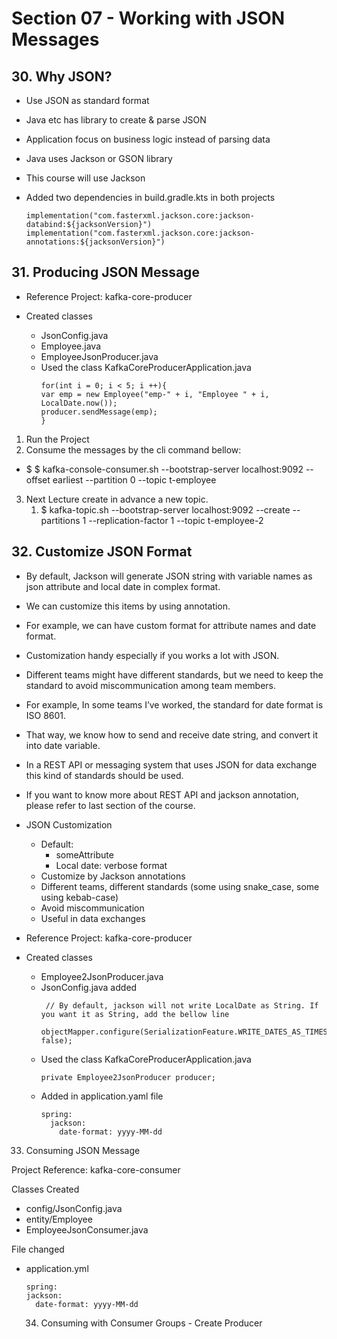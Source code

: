 # Section 07 - Working with JSON Messages

## 30. Why JSON?

- Use JSON as standard format
- Java etc has library to create & parse JSON
- Application focus on business logic instead of parsing data
- Java uses Jackson or GSON library
- This course will use Jackson

- Added two dependencies in build.gradle.kts in both projects
  
  ```
  implementation("com.fasterxml.jackson.core:jackson-databind:${jacksonVersion}") 
  implementation("com.fasterxml.jackson.core:jackson-annotations:${jacksonVersion}")
  ```

## 31. Producing JSON Message

- Reference Project: kafka-core-producer

- Created classes 
  - JsonConfig.java
  - Employee.java
  - EmployeeJsonProducer.java
  - Used the class KafkaCoreProducerApplication.java
    ```
    for(int i = 0; i < 5; i ++){
	var emp = new Employee("emp-" + i, "Employee " + i, LocalDate.now());
	producer.sendMessage(emp);
    }
    ```  

1. Run the Project
2. Consume the messages by the cli command bellow: 
  - $ $ kafka-console-consumer.sh --bootstrap-server localhost:9092 --offset earliest --partition 0 --topic t-employee

3. Next Lecture create in advance a new topic.
   1. $ kafka-topic.sh --bootstrap-server localhost:9092 --create --partitions 1 --replication-factor 1 --topic t-employee-2


## 32. Customize JSON Format


- By default, Jackson will generate JSON string with variable names as json attribute and local date in complex format.
- We can customize this items by using annotation.
- For example, we can have custom format for attribute names and date format.
- Customization handy especially if you works a lot with JSON.
- Different teams might have different standards, but we need to keep the standard to avoid miscommunication among team members.
- For example, In some teams I’ve worked, the standard for date format is ISO 8601.
- That way, we know how to send and receive date string, and convert it into date variable.
- In a REST API or messaging system that uses JSON for data exchange this kind of standards should be used.
- If you want to know more about REST API and jackson annotation, please refer to last section of the course.


- JSON Customization
  - Default:
    - someAttribute
    - Local date: verbose format
  - Customize by Jackson annotations
  - Different teams, different standards (some using snake_case, some using kebab-case)
  - Avoid miscommunication
  - Useful in data exchanges


- Reference Project: kafka-core-producer

- Created classes
  - Employee2JsonProducer.java
  - JsonConfig.java added 
    ```
     // By default, jackson will not write LocalDate as String. If you want it as String, add the bellow line
        objectMapper.configure(SerializationFeature.WRITE_DATES_AS_TIMESTAMPS, false);
    ```    
  - Used the class KafkaCoreProducerApplication.java
    ```
    private Employee2JsonProducer producer;
    ```
  - Added in application.yaml file
    ```
    spring:
      jackson:
        date-format: yyyy-MM-dd
    ```  

33. Consuming JSON Message

Project Reference: kafka-core-consumer

Classes Created 
- config/JsonConfig.java
- entity/Employee
- EmployeeJsonConsumer.java

File changed

- application.yml
  ```
  spring:
  jackson:
    date-format: yyyy-MM-dd
  ```

  34. Consuming with Consumer Groups - Create Producer

  